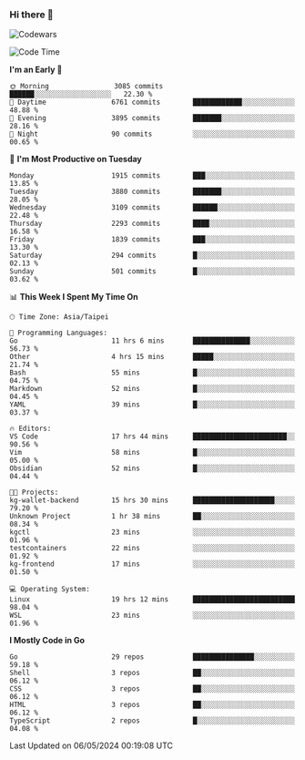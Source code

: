 ### Hi there 👋

![Codewars](https://www.codewars.com/users/omegaatt36/badges/small)

<!--START_SECTION:waka-->
![Code Time](http://img.shields.io/badge/Code%20Time-2%2C400%20hrs%206%20mins-blue)

**I'm an Early 🐤** 

```text
🌞 Morning                3085 commits        ██████░░░░░░░░░░░░░░░░░░░   22.30 % 
🌆 Daytime                6761 commits        ████████████░░░░░░░░░░░░░   48.88 % 
🌃 Evening                3895 commits        ███████░░░░░░░░░░░░░░░░░░   28.16 % 
🌙 Night                  90 commits          ░░░░░░░░░░░░░░░░░░░░░░░░░   00.65 % 
```
📅 **I'm Most Productive on Tuesday** 

```text
Monday                   1915 commits        ███░░░░░░░░░░░░░░░░░░░░░░   13.85 % 
Tuesday                  3880 commits        ███████░░░░░░░░░░░░░░░░░░   28.05 % 
Wednesday                3109 commits        ██████░░░░░░░░░░░░░░░░░░░   22.48 % 
Thursday                 2293 commits        ████░░░░░░░░░░░░░░░░░░░░░   16.58 % 
Friday                   1839 commits        ███░░░░░░░░░░░░░░░░░░░░░░   13.30 % 
Saturday                 294 commits         █░░░░░░░░░░░░░░░░░░░░░░░░   02.13 % 
Sunday                   501 commits         █░░░░░░░░░░░░░░░░░░░░░░░░   03.62 % 
```


📊 **This Week I Spent My Time On** 

```text
🕑︎ Time Zone: Asia/Taipei

💬 Programming Languages: 
Go                       11 hrs 6 mins       ██████████████░░░░░░░░░░░   56.73 % 
Other                    4 hrs 15 mins       █████░░░░░░░░░░░░░░░░░░░░   21.74 % 
Bash                     55 mins             █░░░░░░░░░░░░░░░░░░░░░░░░   04.75 % 
Markdown                 52 mins             █░░░░░░░░░░░░░░░░░░░░░░░░   04.45 % 
YAML                     39 mins             █░░░░░░░░░░░░░░░░░░░░░░░░   03.37 % 

🔥 Editors: 
VS Code                  17 hrs 44 mins      ███████████████████████░░   90.56 % 
Vim                      58 mins             █░░░░░░░░░░░░░░░░░░░░░░░░   05.00 % 
Obsidian                 52 mins             █░░░░░░░░░░░░░░░░░░░░░░░░   04.44 % 

🐱‍💻 Projects: 
kg-wallet-backend        15 hrs 30 mins      ████████████████████░░░░░   79.20 % 
Unknown Project          1 hr 38 mins        ██░░░░░░░░░░░░░░░░░░░░░░░   08.34 % 
kgctl                    23 mins             ░░░░░░░░░░░░░░░░░░░░░░░░░   01.96 % 
testcontainers           22 mins             ░░░░░░░░░░░░░░░░░░░░░░░░░   01.92 % 
kg-frontend              17 mins             ░░░░░░░░░░░░░░░░░░░░░░░░░   01.50 % 

💻 Operating System: 
Linux                    19 hrs 12 mins      █████████████████████████   98.04 % 
WSL                      23 mins             ░░░░░░░░░░░░░░░░░░░░░░░░░   01.96 % 
```

**I Mostly Code in Go** 

```text
Go                       29 repos            ███████████████░░░░░░░░░░   59.18 % 
Shell                    3 repos             ██░░░░░░░░░░░░░░░░░░░░░░░   06.12 % 
CSS                      3 repos             ██░░░░░░░░░░░░░░░░░░░░░░░   06.12 % 
HTML                     3 repos             ██░░░░░░░░░░░░░░░░░░░░░░░   06.12 % 
TypeScript               2 repos             █░░░░░░░░░░░░░░░░░░░░░░░░   04.08 % 
```




 Last Updated on 06/05/2024 00:19:08 UTC
<!--END_SECTION:waka-->

<!--
**omegaatt36/omegaatt36** is a ✨ _special_ ✨ repository because its `README.md` (this file) appears on your GitHub profile.

Here are some ideas to get you started:

- 🔭 I’m currently working on ...
- 🌱 I’m currently learning ...
- 👯 I’m looking to collaborate on ...
- 🤔 I’m looking for help with ...
- 💬 Ask me about ...
- 📫 How to reach me: ...
- 😄 Pronouns: ...
- ⚡ Fun fact: ...
-->
